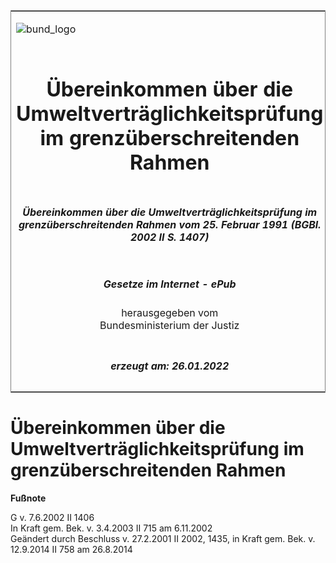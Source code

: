 <span id="DECKBLATT.html"></span>

<table border="0" frame="border" width="100%">

<tr valign="top">

<td align="left">

![bund\_logo](BfJ_2021_Web_de_de.gif)

</td>

<td align="right">

 

</td>

</tr>

<tr align="center" valign="middle">

<td colspan="2">

# Übereinkommen über die Umweltverträglichkeitsprüfung im grenzüberschreitenden Rahmen

</td>

</tr>

<tr align="center" valign="middle">

<td colspan="2">

##### Übereinkommen über die Umweltverträglichkeitsprüfung im grenzüberschreitenden Rahmen vom 25. Februar 1991 (BGBl. 2002 II S. 1407)

</td>

</tr>

<tr align="center" valign="middle">

<td colspan="2">

  
  

##### Gesetze im Internet - ePub  
  
herausgegeben vom  
Bundesministerium der Justiz

</td>

</tr>

<tr align="center" valign="bottom">

<td colspan="2">

  
  

##### erzeugt am: 26.01.2022

</td>

</tr>

</table>

<span id="BJNR140720002.html"></span>

# Übereinkommen über die Umweltverträglichkeitsprüfung im grenzüberschreitenden Rahmen

<div>

  
**Fußnote**

<div class="jnhtml">

<div>

<div class="jurAbsatz">

G v. 7.6.2002 II 1406  
In Kraft gem. Bek. v. 3.4.2003 II 715 am 6.11.2002  
Geändert durch Beschluss v. 27.2.2001 II 2002, 1435, in Kraft gem. Bek.
v. 12.9.2014 II 758 am 26.8.2014

</div>

</div>

</div>

</div>
